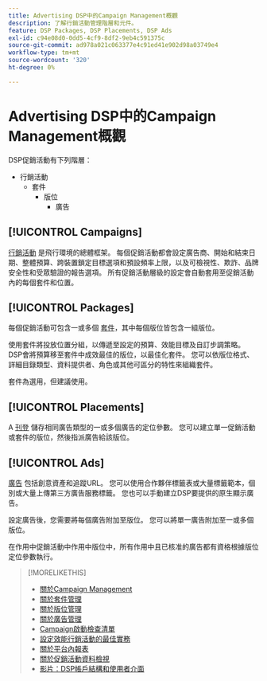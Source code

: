 ```yaml
---
title: Advertising DSP中的Campaign Management概觀
description: 了解行銷活動管理階層和元件。
feature: DSP Packages, DSP Placements, DSP Ads
exl-id: c94e08d0-0dd5-4cf9-8df2-9eb4c591375c
source-git-commit: ad978a021c063377e4c91ed41e902d98a03749e4
workflow-type: tm+mt
source-wordcount: '320'
ht-degree: 0%

---
```


# Advertising DSP中的Campaign Management概觀

DSP促銷活動有下列階層：

* 行銷活動
   * 套件
      * 版位
         * 廣告

<!-- Do clients think in terms of insertion orders? If yes, then work in the following info.:
In Advertising DSP, an insertion order is represented as a campaign, and line items are represented as packages. Each package will include placements, which can use different strategies and tactics to deliver the line item requirements.
-->

## [!UICONTROL Campaigns]

[行銷活動](/help/dsp/campaign-management/campaigns/campaign-about.md) 是飛行環境的總體框架。 每個促銷活動都會設定廣告商、開始和結束日期、整體預算、跨裝置鎖定目標選項和預設頻率上限，以及可檢視性、欺詐、品牌安全性和受眾驗證的報告選項。 所有促銷活動層級的設定會自動套用至促銷活動內的每個套件和位置。

## [!UICONTROL Packages]

每個促銷活動可包含一或多個 [套件](/help/dsp/campaign-management/packages/package-about.md)，其中每個版位皆包含一組版位。

使用套件將投放位置分組，以傳遞至設定的預算、效能目標及自訂步調策略。 DSP會將預算移至套件中成效最佳的版位，以最佳化套件。 您可以依版位格式、詳細目錄類型、資料提供者、角色或其他可區分的特性來組織套件。

套件為選用，但建議使用。

## [!UICONTROL Placements]

A [刊登](/help/dsp/campaign-management/placements/placement-about.md) 儲存相同廣告類型的一或多個廣告的定位參數。 您可以建立單一促銷活動或套件的版位，然後指派廣告給該版位。

## [!UICONTROL Ads]

[廣告](/help/dsp/campaign-management/ads/ad-about.md) 包括創意資產和追蹤URL。 您可以使用合作夥伴標籤表或大量標籤範本，個別或大量上傳第三方廣告服務標籤。 您也可以手動建立DSP要提供的原生顯示廣告。

設定廣告後，您需要將每個廣告附加至版位。 您可以將單一廣告附加至一或多個版位。

在作用中促銷活動中作用中版位中，所有作用中且已核准的廣告都有資格根據版位定位參數執行。

>[!MORELIKETHIS]
>
>* [關於Campaign Management](/help/dsp/campaign-management/campaigns/campaign-about.md)
>* [關於套件管理](/help/dsp/campaign-management/packages/package-about.md)
>* [關於版位管理](/help/dsp/campaign-management/placements/placement-about.md)
>* [關於廣告管理](/help/dsp/campaign-management/ads/ad-about.md)
>* [Campaign啟動檢查清單](/help/dsp/campaign-management/campaign-launch-checklist.md)
>* [設定效能行銷活動的最佳實務](/help/dsp/optimization/campaign-best-practices-performance.md)
>* [關於平台內報表](/help/dsp/campaign-management/reports/campaign-reports-about.md)
>* [關於促銷活動資料檢視](/help/dsp/campaign-management/reports/campaign-data-views-about.md)
>* [影片：DSP帳戶結構和使用者介面](https://experienceleague.adobe.com/docs/advertising-cloud-learn/tutorials/dsp/ui.html)

